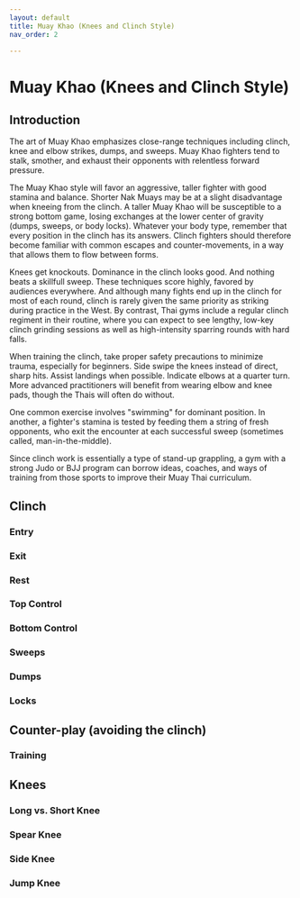 ```yaml
---
layout: default
title: Muay Khao (Knees and Clinch Style)
nav_order: 2

---
```


# Muay Khao (Knees and Clinch Style)

## Introduction

The art of Muay Khao emphasizes close-range techniques including clinch, knee and elbow
strikes, dumps, and sweeps. Muay Khao fighters tend to stalk, smother, and exhaust their
opponents with relentless forward pressure.

The Muay Khao style will favor an aggressive, taller fighter with good stamina and balance.
Shorter Nak Muays may be at a slight disadvantage when kneeing from the clinch. A taller Muay
Khao will be susceptible to a strong bottom game, losing exchanges at the lower center of
gravity (dumps, sweeps, or body locks). Whatever your body type, remember that every position
in the clinch has its answers. Clinch fighters should therefore become familiar with common
escapes and counter-movements, in a way that allows them to flow between forms.

Knees get knockouts. Dominance in the clinch looks good. And nothing beats a skillfull sweep.
These techniques score highly, favored by audiences everywhere. And although many fights end up
in the clinch for most of each round, clinch is rarely given the same priority as striking
during practice in the West.  By contrast, Thai gyms include a regular clinch regiment in their
routine, where you can expect to see lengthy, low-key clinch grinding sessions as well as
high-intensity sparring rounds with hard falls.

When training the clinch, take proper safety precautions to minimize trauma, especially for
beginners. Side swipe the knees instead of direct, sharp hits. Assist landings when possible.
Indicate elbows at a quarter turn. More advanced practitioners will benefit from wearing elbow
and knee pads, though the Thais will often do without.

One common exercise involves "swimming" for dominant position. In another, a fighter's stamina
is tested by feeding them a string of fresh opponents, who exit the encounter at each
successful sweep (sometimes called, man-in-the-middle).

Since clinch work is essentially a type of stand-up grappling, a gym with a strong Judo or BJJ
program can borrow ideas, coaches, and ways of training from those sports to improve their Muay
Thai curriculum.


## Clinch
### Entry
### Exit
### Rest
### Top Control
### Bottom Control
### Sweeps
### Dumps
### Locks
## Counter-play (avoiding the clinch)

### Training



## Knees

### Long vs. Short Knee
### Spear Knee
### Side Knee
### Jump Knee



